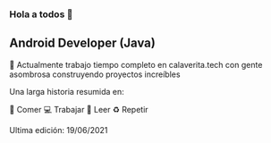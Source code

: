 ### Hola a todos 🤙


## Android Developer (Java)

🔭 Actualmente trabajo tiempo completo en calaverita.tech con gente asombrosa construyendo proyectos increíbles 

Una larga historia resumida en:

🌮 Comer 💻 Trabajar 📒 Leer ♻️ Repetir





Ultima edición: 19/06/2021


